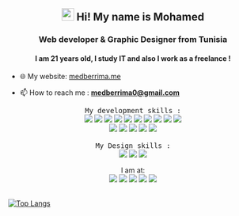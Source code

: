 <h2 align="center"><img src="https://media.giphy.com/media/hvRJCLFzcasrR4ia7z/giphy.gif" width="25px"> Hi! My name is Mohamed</h2>
<h3 align="center">Web developer & Graphic Designer from Tunisia</h3>
<h4 align="center">
 I am 21 years old, I study IT and also I work as a freelance !
</h4>

- 🌐 My website: [medberrima.me](https://medberrima.me)

- 📫 How to reach me : **medberrima0@gmail.com**




<p align="center">
   <samp>My development skills : </samp> <br>
  <img src="https://img.shields.io/badge/HTML5-E34F26?style=for-the-badge&logo=html5&logoColor=white"/>
  <img src="https://img.shields.io/badge/CSS3-1572B6?style=for-the-badge&logo=css3&logoColor=white"/> 
  <img src="https://img.shields.io/badge/Bootstrap-563D7C?style=for-the-badge&logo=bootstrap&logoColor=white"/>
  <img src="https://img.shields.io/badge/JavaScript-F7DF1E?style=for-the-badge&logo=javascript&logoColor=black"/>
  <img src="https://img.shields.io/badge/jQuery-0769AD?style=for-the-badge&logo=jquery&logoColor=white"/>
  <img src="https://img.shields.io/badge/React-0769AD?style=for-the-badge&logo=jquery&logoColor=blue"/>
  <img src="https://img.shields.io/badge/express-DD0031?style=for-the-badge&logo=express&logoColor=white"/>
  <img src="https://img.shields.io/badge/PHP-777BB4?style=for-the-badge&logo=php&logoColor=white"/>
  <img src="https://img.shields.io/badge/Symfony-000000?style=for-the-badge&logo=Symfony&logoColor=white"/>
  <img src="https://img.shields.io/badge/MySQL-00000F?style=for-the-badge&logo=mysql&logoColor=white"/><br> 
  <img src="https://img.shields.io/badge/Oracle-F80000?style=for-the-badge&logo=oracle&logoColor=black"/> 
  <img src="https://img.shields.io/badge/Java-ED8B00?style=for-the-badge&logo=java&logoColor=white"/>
  <img src="https://img.shields.io/badge/Python-3776AB?style=for-the-badge&logo=python&logoColor=white"/>
  <img src="https://img.shields.io/badge/uml-0769AD?style=for-the-badge&logo=UML&logoColor=white"/> 
  <img src="https://img.shields.io/badge/Visual_Studio_Code-0078D4?style=for-the-badge&logo=visual%20studio%20code&logoColor=white"/> 
  <br><br><samp>My Design skills : </samp> <br>
  <img src="https://img.shields.io/badge/Adobe%20Photoshop-31A8FF?style=for-the-badge&logo=Adobe%20Photoshop&logoColor=black"/> 
  <img src="https://img.shields.io/badge/Adobe%20Illustrator-FF9A00?style=for-the-badge&logo=adobe%20illustrator&logoColor=white"/> 
  <img src="https://img.shields.io/badge/Adobe%20XD-FF61F6?style=for-the-badge&logo=Adobe%20XD&logoColor=white"/> 
</p>

<p align="center">
    I am at: <br>
<a href="http://medberrima.me/" target="_blank"><img src="https://img.shields.io/badge/website%20-%2314354C.svg?&style=for-the-badge&logo=website&logoColor=white"/></a>
<a href="https://www.instagram.com/med.dsgnr/" target="_blank"><img src="https://img.shields.io/badge/Instagram-E4405F?style=for-the-badge&logo=instagram&logoColor=white"/></a>
<a href="https://www.linkedin.com/in/medberrima/" target="_blank"><img src="https://img.shields.io/badge/LinkedIn-0077B5?style=for-the-badge&logo=linkedin&logoColor=white"/></a>
<a href="https://www.behance.net/medberrima" target="_blank"><img src="https://img.shields.io/badge/-Behance-blue?style=for-the-badge&logo=behance&logoColor=white"/></a>
<a href="https://www.github.com/medberrima" target="_blank"><img src="https://img.shields.io/badge/GitHub-100000?style=for-the-badge&logo=github&logoColor=white"/></a>
<br />
<br />
  
[![Top Langs](https://github-readme-stats.vercel.app/api/top-langs/?username=medberrima&layout=compact&theme=react)](https://github.com/medberrima/github-readme-stats)

</p>

